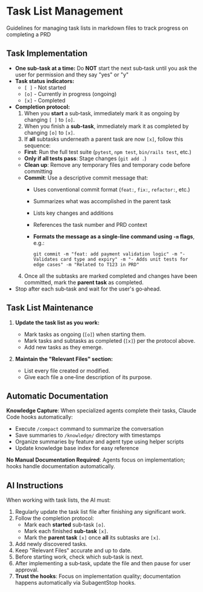 # Task List Management

Guidelines for managing task lists in markdown files to track progress on completing a PRD

## Task Implementation
- **One sub-task at a time:** Do **NOT** start the next sub‑task until you ask the user for permission and they say "yes" or "y"
- **Task status indicators:**
  - `[ ]` - Not started
  - `[o]` - Currently in progress (ongoing)
  - `[x]` - Completed
- **Completion protocol:**  
  1. When you **start** a sub‑task, immediately mark it as ongoing by changing `[ ]` to `[o]`.
  2. When you finish a **sub‑task**, immediately mark it as completed by changing `[o]` to `[x]`.
  3. If **all** subtasks underneath a parent task are now `[x]`, follow this sequence:
    - **First**: Run the full test suite (`pytest`, `npm test`, `bin/rails test`, etc.)
    - **Only if all tests pass**: Stage changes (`git add .`)
    - **Clean up**: Remove any temporary files and temporary code before committing
    - **Commit**: Use a descriptive commit message that:
      - Uses conventional commit format (`feat:`, `fix:`, `refactor:`, etc.)
      - Summarizes what was accomplished in the parent task
      - Lists key changes and additions
      - References the task number and PRD context
      - **Formats the message as a single-line command using `-m` flags**, e.g.:

        ```
        git commit -m "feat: add payment validation logic" -m "- Validates card type and expiry" -m "- Adds unit tests for edge cases" -m "Related to T123 in PRD"
        ```
  4. Once all the subtasks are marked completed and changes have been committed, mark the **parent task** as completed.
- Stop after each sub‑task and wait for the user's go‑ahead.

## Task List Maintenance

1. **Update the task list as you work:**
   - Mark tasks as ongoing (`[o]`) when starting them.
   - Mark tasks and subtasks as completed (`[x]`) per the protocol above.
   - Add new tasks as they emerge.

2. **Maintain the "Relevant Files" section:**
   - List every file created or modified.
   - Give each file a one‑line description of its purpose.

## Automatic Documentation

**Knowledge Capture**: When specialized agents complete their tasks, Claude Code hooks automatically:
- Execute `/compact` command to summarize the conversation
- Save summaries to `/knowledge/` directory with timestamps
- Organize summaries by feature and agent type using helper scripts
- Update knowledge base index for easy reference

**No Manual Documentation Required**: Agents focus on implementation; hooks handle documentation automatically.

## AI Instructions

When working with task lists, the AI must:

1. Regularly update the task list file after finishing any significant work.
2. Follow the completion protocol:
   - Mark each **started** sub‑task `[o]`.
   - Mark each finished **sub‑task** `[x]`.
   - Mark the **parent task** `[x]` once **all** its subtasks are `[x]`.
3. Add newly discovered tasks.
4. Keep "Relevant Files" accurate and up to date.
5. Before starting work, check which sub‑task is next.
6. After implementing a sub‑task, update the file and then pause for user approval.
7. **Trust the hooks**: Focus on implementation quality; documentation happens automatically via SubagentStop hooks.